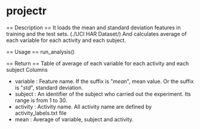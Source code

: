 projectr
========

== Description ==
It loads the mean and standard deviation features in training and the test sets. (./UCI HAR Dataset/)
And calculates average of each variable for each activity and each subject. 

== Usage ==
run_analysis()

== Return ==
Table of average of each variable for each activity and each subject
Columns
 * variable : Feature name. If the suffix is "_mean_", mean value. Or the suffix is "_std_", standard deviation.
 * subject : An identifier of the subject who carried out the experiment. Its range is from 1 to 30.
 * activity : Activity name. All activity name are defined by activity_labels.txt file
 * mean : Average of variable, subject and activity.

